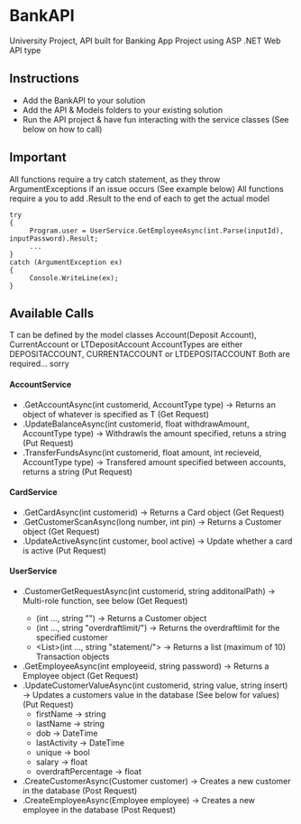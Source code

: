 # BankAPI
University Project, API built for Banking App Project using ASP .NET Web API type

## Instructions
* Add the BankAPI to your solution
* Add the API & Models folders to your existing solution
* Run the API project & have fun interacting with the service classes (See below on how to call)

## Important
All functions require a try catch statement, as they throw ArgumentExceptions if an issue occurs (See example below)
All functions require a you to add .Result to the end of each to get the actual model
```
try 
{
     Program.user = UserService.GetEmployeeAsync(int.Parse(inputId), inputPassword).Result;
     ...
}
catch (ArgumentException ex) 
{
     Console.WriteLine(ex);
}     
```

## Available Calls
T can be defined by the model classes Account(Deposit Account), CurrentAccount or LTDepositAccount
AccountTypes are either DEPOSITACCOUNT, CURRENTACCOUNT or LTDEPOSITACCOUNT
Both are required... sorry

#### AccountService

* .GetAccountAsync<T>(int customerid, AccountType type) -> Returns an object of whatever is specified as T (Get Request)
* .UpdateBalanceAsync(int customerid, float withdrawAmount, AccountType type) -> Withdrawls the amount specified, retuns a string (Put Request)
* .TransferFundsAsync(int customerid, float amount, int recieveid, AccountType type) -> Transfered amount specified between accounts, returns a string (Put Request)

#### CardService
* .GetCardAsync(int customerid) -> Returns a Card object (Get Request)
* .GetCustomerScanAsync(long number, int pin) -> Returns a Customer object (Get Request)
* .UpdateActiveAsync(int customer, bool active) -> Update whether a card is active (Put Request)

#### UserService
* .CustomerGetRequestAsync<T>(int customerid, string additonalPath) -> Multi-role function, see below (Get Request)
  * <Customer>(int ..., string "") -> Returns a Customer object
  * <float>(int ..., string "overdraftlimit/") -> Returns the overdraftlimit for the specified customer 
  * <List<Transaction>>(int ..., string "statement/"> -> Returns a list (maximum of 10) Transaction objects
* .GetEmployeeAsync(int employeeid, string password) -> Returns a Employee object (Get Request)
* .UpdateCustomerValueAsync(int customerid, string value, string insert) -> Updates a customers value in the database (See below for values) (Put Request)
  * firstName -> string
  * lastName -> string
  * dob -> DateTime
  * lastActivity -> DateTime
  * unique -> bool
  * salary -> float
  * overdraftPercentage -> float
* .CreateCustomerAsync(Customer customer) -> Creates a new customer in the database (Post Request)
* .CreateEmployeeAsync(Employee employee) -> Creates a new employee in the database (Post Request)
 
